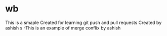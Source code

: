# wb

This is a smaple Created for learning git push and pull requests
Created by ashish s
-This is an example of merge conflix by ashish
